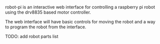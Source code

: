 robot-pi is an interactive web interface for controlling a raspberry pi robot using the drv8835 based motor controller. 

The web interface will have basic controls for moving the robot and a way to program the robot from the interface. 

TODO:
add robot parts list
